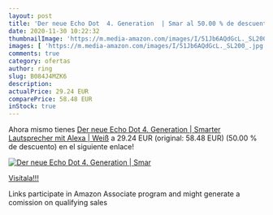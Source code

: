 ```yaml
---
layout: post
title: 'Der neue Echo Dot  4. Generation  | Smar al 50.00 % de descuento'
date: 2020-11-30 10:22:32
thumbnailImage: 'https://m.media-amazon.com/images/I/51Jb6AQdGcL._SL200_.jpg'
images: [ 'https://m.media-amazon.com/images/I/51Jb6AQdGcL._SL200_.jpg' ]
comments: true
category: ofertas
author: ring
slug: B084J4MZK6
description:
actualPrice: 29.24 EUR
comparePrice: 58.48 EUR
inStock: true
---
```


Ahora mismo tienes [Der neue Echo Dot  4. Generation  | Smarter Lautsprecher mit Alexa | Weiß](https://www.amazon.de/dp/B084J4MZK6/?tag=tolees0ca-21) a 29.24 EUR (original: 58.48 EUR) (50.00 %  de descuento) en el siguiente enlace!

[![Der neue Echo Dot  4. Generation  | Smar](https://m.media-amazon.com/images/I/51Jb6AQdGcL._SL200_.jpg)](https://www.amazon.de/dp/B084J4MZK6/?tag=tolees0ca-21)

[Visítala!!!](https://www.amazon.de/dp/B084J4MZK6/?tag=tolees0ca-21)

Links participate in Amazon Associate program and might generate a comission on qualifying sales
